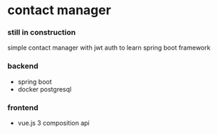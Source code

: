 # contact manager
### still in construction

simple contact manager with jwt auth
to learn spring boot framework

### backend
- spring boot
- docker postgresql
### frontend
- vue.js 3 composition api
